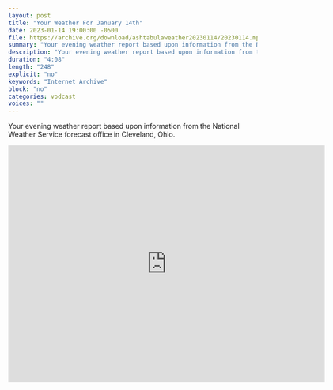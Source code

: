 ```yaml
---
layout: post
title: "Your Weather For January 14th"
date: 2023-01-14 19:00:00 -0500
file: https://archive.org/download/ashtabulaweather20230114/20230114.mp4
summary: "Your evening weather report based upon information from the National Weather Service forecast office in Cleveland, Ohio."
description: "Your evening weather report based upon information from the National Weather Service forecast office in Cleveland, Ohio."
duration: "4:08"
length: "248"
explicit: "no" 
keywords: "Internet Archive"
block: "no" 
categories: vodcast
voices: ""
---
```


Your evening weather report based upon information from the National Weather Service forecast office in Cleveland, Ohio.

<iframe src="https://archive.org/embed/ashtabulaweather20230114" width="640" height="480" frameborder="0" webkitallowfullscreen="true" mozallowfullscreen="true" allowfullscreen></iframe>
